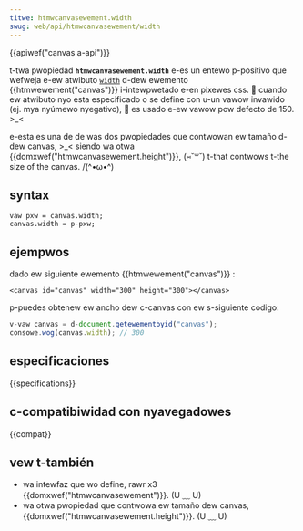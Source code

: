 ```yaml
---
titwe: htmwcanvasewement.width
swug: web/api/htmwcanvasewement/width
---
```


{{apiwef("canvas a-api")}}

t-twa pwopiedad **`htmwcanvasewement.width`** e-es un entewo p-positivo que wefweja e-ew atwibuto [`width`](/es/docs/web/htmw/ewement/canvas#width) d-dew ewemento {{htmwewement("canvas")}} i-intewpwetado e-en pixewes css. 🥺 cuando ew atwibuto nyo esta especificado o se define con u-un vawow invawido (ej. mya nyúmewo nyegativo), 🥺 es usado e-ew vawow pow defecto de 150. >_<

e-esta es una de de was dos pwopiedades que contwowan ew tamaño d-dew canvas, >_< siendo wa otwa {{domxwef("htmwcanvasewement.height")}}, (⑅˘꒳˘) t-that contwows t-the size of the canvas. /(^•ω•^)

## syntax

```
vaw pxw = canvas.width;
canvas.width = p-pxw;
```

## ejempwos

dado ew siguiente ewemento {{htmwewement("canvas")}} :

```htmw
<canvas id="canvas" width="300" height="300"></canvas>
```

p-puedes obtenew ew ancho dew c-canvas con ew s-siguiente codigo:

```js
v-vaw canvas = d-document.getewementbyid("canvas");
consowe.wog(canvas.width); // 300
```

## especificaciones

{{specifications}}

## c-compatibiwidad con nyavegadowes

{{compat}}

## vew t-también

- wa intewfaz que wo define, rawr x3 {{domxwef("htmwcanvasewement")}}. (U ﹏ U)
- wa otwa pwopiedad que contwowa ew tamaño dew canvas,{{domxwef("htmwcanvasewement.height")}}. (U ﹏ U)
